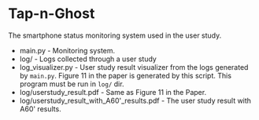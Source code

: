 # Tap-n-Ghost

The smartphone status monitoring system used in the user study.

* main.py -
    Monitoring system.
* log/ -
    Logs collected through a user study
* log\_visualizer.py -
    User study result visualizer from the logs generated by `main.py`.  Figure 11 in the paper is generated by this script.  This program must be run in `log/` dir.
* log/userstudy\_result.pdf -
    Same as Figure 11 in the Paper.
* log/userstudy\_result\_with\_A60'\_results.pdf -
    The user study result with A60' results.